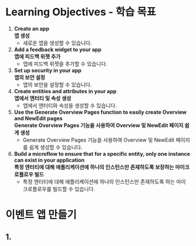# Learning Objectives - 학습 목표
1. **Create an app**  
   **앱 생성**  
   - 새로운 앱을 생성할 수 있습니다.
2. **Add a feedback widget to your app**  
   **앱에 피드백 위젯 추가**  
   - 앱에 피드백 위젯을 추가할 수 있습니다.
3. **Set up security in your app**  
   **앱의 보안 설정**  
   - 앱의 보안을 설정할 수 있습니다.
4. **Create entities and attributes in your app**  
   **앱에서 엔터티 및 속성 생성**  
   - 앱에서 엔터티와 속성을 생성할 수 있습니다.
5. **Use the Generate Overview Pages function to easily create Overview and NewEdit pages**  
   **Generate Overview Pages 기능을 사용하여 Overview 및 NewEdit 페이지 쉽게 생성**  
   - Generate Overview Pages 기능을 사용하여 Overview 및 NewEdit 페이지를 쉽게 생성할 수 있습니다.
6. **Build a microflow to ensure that for a specific entity, only one instance can exist in your application**  
   **특정 엔터티에 대해 애플리케이션에 하나의 인스턴스만 존재하도록 보장하는 마이크로플로우 빌드**  
   - 특정 엔터티에 대해 애플리케이션에 하나의 인스턴스만 존재하도록 하는 마이크로플로우를 빌드할 수 있습니다.

# 이벤트 앱 만들기
## 1. 
